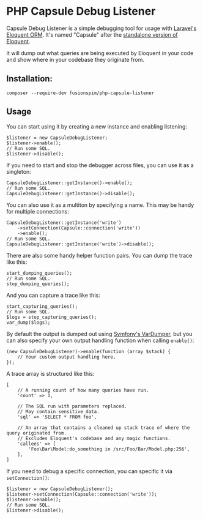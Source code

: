# PHP Capsule Debug Listener

Capsule Debug Listener is a simple debugging tool for usage with [Laravel's Eloquent ORM](https://laravel.com/docs/master/eloquent). It's named "Capsule" after the [standalone version of Eloquent](https://github.com/illuminate/database). 

It will dump out what queries are being executed by Eloquent in your code and show where in your codebase they originate from.

## Installation:

`composer --require-dev fusionspim/php-capsule-listener`

## Usage

You can start using it by creating a new instance and enabling listening: 
```
$listener = new CapsuleDebugListener;
$listener->enable();
// Run some SQL.
$listener->disable();
```

If you need to start and stop the debugger across files, you can use it as a singleton:
```
CapsuleDebugListener::getInstance()->enable();
// Run some SQL.
CapsuleDebugListener::getInstance()->disable();
```

You can also use it as a multiton by specifying a name. This may be handy for multiple connections:
```
CapsuleDebugListener::getInstance('write')
    ->setConnection(Capsule::connection('write'))
    ->enable();
// Run some SQL.
CapsuleDebugListener::getInstance('write')->disable();
``` 

There are also some handy helper function pairs. You can dump the trace like this:  
```
start_dumping_queries();
// Run some SQL.
stop_dumping_queries();
```

And you can capture a trace like this:
```
start_capturing_queries();
// Run some SQL.
$logs = stop_capturing_queries();
var_dump($logs);
```

By default the output is dumped out using [Symfony's VarDumper](https://symfony.com/doc/current/components/var_dumper.html), but you can also specify your own output handling function when calling `enable()`:
```
(new CapsuleDebugListener)->enable(function (array $stack) {
    // Your custom output handling here.
});
```

A trace array is structured like this:
```
[
    // A running count of how many queries have run.
    'count' => 1,
                        
    // The SQL run with parameters replaced.
    // May contain sensitive data.
    'sql' => 'SELECT * FROM foo', 
    
    // An array that contains a cleaned up stack trace of where the query originated from.
    // Excludes Eloquent's codebase and any magic functions.
    'callees' => [
        'Foo\Bar\Model:do_something in /src/Foo/Bar/Model.php:256',
    ],
]
```

If you need to debug a specific connection, you can specific it via `setConnection()`:
```
$listener = new CapsuleDebugListener();
$listener->setConnection(Capsule::connection('write'));
$listener->enable();
// Run some SQL.
$listener->disable();
```
